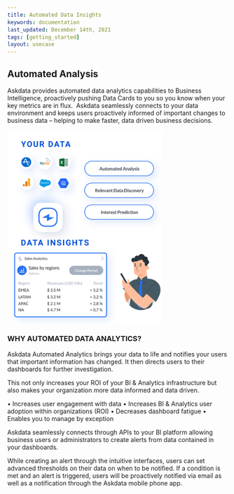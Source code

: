 ```yaml
---
title: Automated Data Insights
keywords: documentation
last_updated: December 14th, 2021
tags: [getting_started]
layout: usecase
---
```


## Automated Analysis

Askdata provides automated data analytics capabilities to Business Intelligence, proactively pushing Data Cards to you so you know when your key metrics are in flux.
‍
Askdata seamlessly connects to your data environment and keeps users proactively informed of important changes to business data – helping to make faster, data driven business decisions.

<img src="/media/product/automated-push-insights.png" style="max-width:70%" />

### WHY AUTOMATED DATA ANALYTICS?

Askdata Automated Analytics brings your data to life and notifies your users that important information has changed. It then directs users to their dashboards for further investigation.

This not only increases your ROI of your BI & Analytics infrastructure but also makes your organization more data informed and data driven.

• Increases user engagement with data
• Increases BI & Analytics user adoption within organizations (ROI)
• Decreases dashboard fatigue
• Enables you to manage by exception

Askdata seamlessly connects through APIs to your BI platform allowing business users or administrators to create alerts from data contained in your dashboards.

While creating an alert through the intuitive interfaces, users can set advanced thresholds on their data on when to be notified. If a condition is met and an alert is triggered, users will be proactively notified via email as well as a notification through the Askdata mobile phone app.
